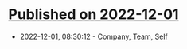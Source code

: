 # [Published on 2022-12-01](index.md)

* [2022-12-01, 08:30:12](https://news.ycombinator.com/item?id=33813754) - [Company, Team, Self](https://lethain.com/company-team-self/)
